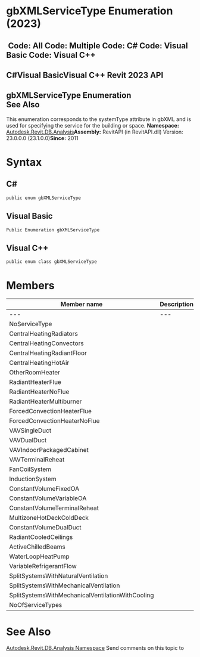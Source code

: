 # gbXMLServiceType Enumeration (2023)

﻿
 Code: All Code: Multiple Code: C# Code: Visual Basic Code: Visual C++   
---  
C#Visual BasicVisual C++
Revit 2023 API  
---  
gbXMLServiceType Enumeration  
See Also  
---  
This enumeration corresponds to the systemType attribute in gbXML and is used for specifying the service for the building or space. 
**Namespace:** [Autodesk.Revit.DB.Analysis](958e2e12-587d-f188-5d7b-f13d7dbfdf48.md "Autodesk.Revit.DB.Analysis Namespace")**Assembly:** RevitAPI (in RevitAPI.dll) Version: 23.0.0.0 (23.1.0.0)**Since:** 2011 
# Syntax
C#  
---  
```text
public enum gbXMLServiceType
```
  
Visual Basic  
---  
```text
Public Enumeration gbXMLServiceType
```
  
Visual C++  
---  
```text
public enum class gbXMLServiceType
```
  
# Members
| Member name | Description |
| --- | --- |
| --- | --- |
| NoServiceType |
| CentralHeatingRadiators |
| CentralHeatingConvectors |
| CentralHeatingRadiantFloor |
| CentralHeatingHotAir |
| OtherRoomHeater |
| RadiantHeaterFlue |
| RadiantHeaterNoFlue |
| RadiantHeaterMultiburner |
| ForcedConvectionHeaterFlue |
| ForcedConvectionHeaterNoFlue |
| VAVSingleDuct |
| VAVDualDuct |
| VAVIndoorPackagedCabinet |
| VAVTerminalReheat |
| FanCoilSystem |
| InductionSystem |
| ConstantVolumeFixedOA |
| ConstantVolumeVariableOA |
| ConstantVolumeTerminalReheat |
| MultizoneHotDeckColdDeck |
| ConstantVolumeDualDuct |
| RadiantCooledCeilings |
| ActiveChilledBeams |
| WaterLoopHeatPump |
| VariableRefrigerantFlow |
| SplitSystemsWithNaturalVentilation |
| SplitSystemsWithMechanicalVentilation |
| SplitSystemsWithMechanicalVentilationWithCooling |
| NoOfServiceTypes |

# See Also
[Autodesk.Revit.DB.Analysis Namespace](958e2e12-587d-f188-5d7b-f13d7dbfdf48.md "Autodesk.Revit.DB.Analysis Namespace")
Send comments on this topic to 